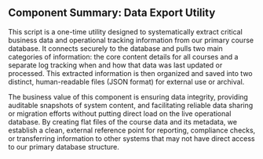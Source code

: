 ## Component Summary: Data Export Utility

This script is a one-time utility designed to systematically extract critical business data and operational tracking information from our primary course database. It connects securely to the database and pulls two main categories of information: the core content details for all courses and a separate log tracking when and how that data was last updated or processed. This extracted information is then organized and saved into two distinct, human-readable files (JSON format) for external use or archival.

The business value of this component is ensuring data integrity, providing auditable snapshots of system content, and facilitating reliable data sharing or migration efforts without putting direct load on the live operational database. By creating flat files of the course data and its metadata, we establish a clean, external reference point for reporting, compliance checks, or transferring information to other systems that may not have direct access to our primary database structure.